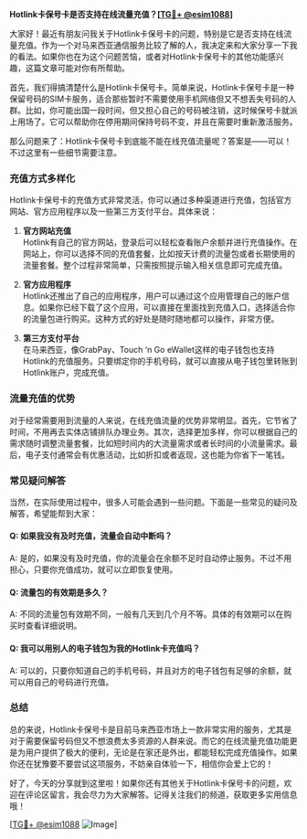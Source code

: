 **Hotlink卡保号卡是否支持在线流量充值？[[TG💪+ @esim1088](https://t.me/s/esim1088)]**

大家好！最近有朋友问我关于Hotlink卡保号卡的问题，特别是它是否支持在线流量充值。作为一个对马来西亚通信服务比较了解的人，我决定来和大家分享一下我的看法。如果你也在为这个问题苦恼，或者对Hotlink卡保号卡的其他功能感兴趣，这篇文章可能对你有所帮助。

首先，我们得搞清楚什么是Hotlink卡保号卡。简单来说，Hotlink卡保号卡是一种保留号码的SIM卡服务，适合那些暂时不需要使用手机网络但又不想丢失号码的人群。比如，你可能出国一段时间，但又担心自己的号码被注销，这时候保号卡就派上用场了。它可以帮助你在停用期间保持号码不变，并且在需要时重新激活服务。

那么问题来了：Hotlink卡保号卡到底能不能在线充值流量呢？答案是——可以！不过这里有一些细节需要注意。

### **充值方式多样化**

Hotlink卡保号卡的充值方式非常灵活，你可以通过多种渠道进行充值，包括官方网站、官方应用程序以及一些第三方支付平台。具体来说：

1. **官方网站充值**  
   Hotlink有自己的官方网站，登录后可以轻松查看账户余额并进行充值操作。在网站上，你可以选择不同的充值套餐，比如按天计费的流量包或者长期使用的流量套餐。整个过程非常简单，只需按照提示输入相关信息即可完成充值。

2. **官方应用程序**  
   Hotlink还推出了自己的应用程序，用户可以通过这个应用管理自己的账户信息。如果你已经下载了这个应用，可以直接在里面找到充值入口，选择适合你的流量包进行购买。这种方式的好处是随时随地都可以操作，非常方便。

3. **第三方支付平台**  
   在马来西亚，像GrabPay、Touch ‘n Go eWallet这样的电子钱包也支持Hotlink的充值服务。只要绑定你的手机号码，就可以直接从电子钱包里转账到Hotlink账户，完成充值。

### **流量充值的优势**

对于经常需要用到流量的人来说，在线充值流量的优势非常明显。首先，它节省了时间，不用再去实体店铺排队办理业务。其次，选择更加多样，你可以根据自己的需求随时调整流量套餐，比如短时间内的大流量需求或者长时间的小流量需求。最后，电子支付通常会有优惠活动，比如折扣或者返现，这也能为你省下一笔钱。

### **常见疑问解答**

当然，在实际使用过程中，很多人可能会遇到一些问题。下面是一些常见的疑问及解答，希望能帮到大家：

#### **Q: 如果我没有及时充值，流量会自动中断吗？**
A: 是的，如果没有及时充值，你的流量会在余额不足时自动停止服务。不过不用担心，只要你充值成功，就可以立即恢复使用。

#### **Q: 流量包的有效期是多久？**
A: 不同的流量包有效期不同，一般有几天到几个月不等。具体的有效期可以在购买时查看详细说明。

#### **Q: 我可以用别人的电子钱包为我的Hotlink卡充值吗？**
A: 可以的，只要你知道自己的手机号码，并且对方的电子钱包有足够的余额，就可以用自己的号码进行充值。

### **总结**

总的来说，Hotlink卡保号卡是目前马来西亚市场上一款非常实用的服务，尤其是对于需要保留号码但又不想浪费太多资源的人群来说。而它的在线流量充值功能更是为用户提供了极大的便利，无论是在家还是外出，都能轻松完成充值操作。如果你还在犹豫要不要尝试这项服务，不妨亲自体验一下，相信你会爱上它的！

好了，今天的分享就到这里啦！如果你还有其他关于Hotlink卡保号卡的问题，欢迎在评论区留言，我会尽力为大家解答。记得关注我们的频道，获取更多实用信息哦！

[[TG💪+ @esim1088](https://t.me/s/esim1088) ![Image](https://i.postimg.cc/4NQfJmqS/Snipaste-2025-05-13-00-14-12.png)]